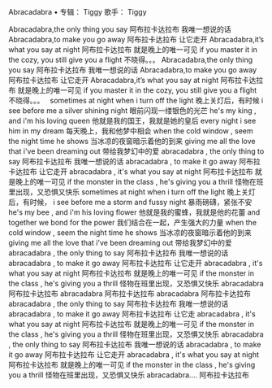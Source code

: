 Abracadabra
	•	专辑： Tiggy 
歌手： Tiggy

Abracadabra,the only thing you say 
阿布拉卡达拉布 我唯一想说的话
Abracadabra,to make you go away 
阿布拉卡达拉布 让它走开
Abracadabra,it’s what you say at night 
阿布拉卡达拉布 就是晚上的唯一可见
if you master it in the cozy, you still give you a flight 
不晓得。。。
Abracadabra,the only thing you say 
阿布拉卡达拉布 我唯一想说的话
Abracadabra,to make you go away 
阿布拉卡达拉布 让它走开
Abracadabra,it’s what you say at night 
阿布拉卡达拉布 就是晚上的唯一可见
if you master it in the cozy, you still give you a flight 
不晓得。。。
 
sometimes at night when i turn off the light 
晚上关灯后，有时候
i see before me a silver shining night 
眼前闪现一缕银色的光芒
he's my king , and i'm his loving queen 
他就是我的国王，我就是她的皇后
every night i see him in my dream 
每天晚上，我和他梦中相会
when the cold window , seem the night time he shows 
当冰凉的夜窗暗示着他的到来
giving me all the love that i've been dreaming out 
带给我梦幻中的爱
abracadabra , the only thing to say 
阿布拉卡达拉布 我唯一想说的话
abracadabra , to make it go away 
阿布拉卡达拉布 让它走开
abracadabra , it's what you say at night 
阿布拉卡达拉布 就是晚上的唯一可见
if the monster in the class , he's giving you a thrill 
怪物在班里出现，又恐惧又快乐
sometimes at night when i turn off the light 
晚上关灯后，有时候，
i see before me a storm and fussy night 
暴雨磅礴，紧张不安
he's my bee , and i'm his loving flower 
他就是我的蜜蜂，我就是他的花蕾
and together we bond for the power 
我们结合在一起，产生强大的力量
when the cold window , seem the night time he shows 
当冰凉的夜窗暗示着他的到来
giving me all the love that i've been dreaming out 
带给我梦幻中的爱
abracadabra , the only thing to say 
阿布拉卡达拉布 我唯一想说的话
abracadabra , to make it go away 
阿布拉卡达拉布 让它走开
abracadabra , it's what you say at night 
阿布拉卡达拉布 就是晚上的唯一可见
if the monster in the class , he's giving you a thrill 
怪物在班里出现，又恐惧又快乐
abracadabra 
阿布拉卡达拉布
abracadabra 
阿布拉卡达拉布
abracadabra 
阿布拉卡达拉布
abracadabra , the only thing to say 
阿布拉卡达拉布 我唯一想说的话
abracadabra , to make it go away 
阿布拉卡达拉布 让它走
abracadabra , it's what you say at night 
阿布拉卡达拉布 就是晚上的唯一可见
if the monster in the class , he's giving you a thrill 
怪物在班里出现，又恐惧又快乐
abracadabra , the only thing to say 
阿布拉卡达拉布 我唯一想说的话
abracadabra , to make it go away 
阿布拉卡达拉布 让它走开
abracadabra , it's what you say at night 
阿布拉卡达拉布 就是晚上的唯一可见
if the monster in the class , he's giving you a thrill 
怪物在班里出现，又恐惧又快乐
abracadabra.... 
阿布拉卡达拉布
